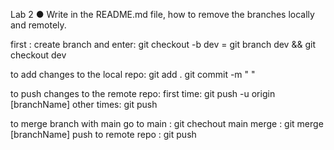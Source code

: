 Lab  2 
 ● Write in the README.md file, how to remove the branches locally and 
remotely.


first : 
create branch and enter:
git checkout -b dev   = git branch dev && git checkout dev

to add changes to the local repo:
git add .
git commit -m " "

to push changes to the remote repo:
first time:
git push -u origin [branchName]
other times:
git push


to merge branch with main 
go to main : git chechout main
merge : git merge [branchName]
push to remote repo : 
git push